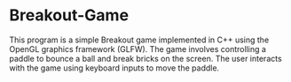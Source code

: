 # Breakout-Game
This program is a simple Breakout game implemented in C++ using the OpenGL graphics framework (GLFW).  The game involves controlling a paddle to bounce a ball and break bricks on the screen.  The user interacts with the game using keyboard inputs to move the paddle.
